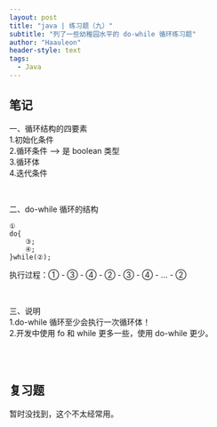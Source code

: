 ```yaml
---
layout: post
title: "java | 练习题（九）"
subtitle: "列了一些幼稚园水平的 do-while 循环练习题"
author: "Haauleon"
header-style: text
tags:
  - Java
---
```



## 笔记    
一、循环结构的四要素      
1.初始化条件      
2.循环条件 --> 是 boolean 类型    
3.循环体    
4.迭代条件     

<br>

二、do-while 循环的结构    
```
①
do{
	③;
    ④;
}while(②);
```   
执行过程：① - ③ - ④ - ② - ③ - ④ - ... - ②

<br>

三、说明     
1.do-while 循环至少会执行一次循环体！     
2.开发中使用 fo 和 while 更多一些，使用 do-while 更少。       

<br><br>

## 复习题

暂时没找到，这个不太经常用。